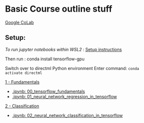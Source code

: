 # Basic Course outline stuff 

[Google CoLab](https://colab.research.google.com/drive/)

## Setup: 

_To run jupyter notebooks within WSL2_ :
[Setup instructions](https://docs.microsoft.com/en-us/windows/ai/directml/gpu-tensorflow-wsl)

Then run :
conda install tensorflow-gpu

Switch over to directml Python environment
Enter command: `conda activate directml`

[1 - Fundamentals](01%20-%20Fundamentals.md)
* [.ipynb: 00_tensorflow_fundamentals](00_tensorflow_fundamentals.ipynb)
* [.ipynb: 01_neural_network_regression_in_tensorflow](01_neural_network_regression_in_tensorflow.ipynb)

[2 - Classification](02%20-%20Classification.md)
* [.ipynb: 02_neural_network_classification_in_tensorflow](02_neural_network_classification_in_tensorflow.ipynb)